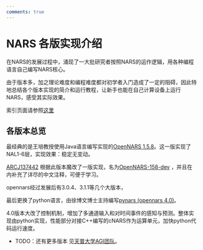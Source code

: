 ```yaml
---
comments: true
---
```


# NARS 各版实现介绍

在NARS的发展过程中，涌现了一大批研究者按照NARS的运作逻辑，用各种编程语言自己编写NARS核心。

由于版本多，加之理论难度和编程难度都对初学者入门造成了一定的阻碍，因此特地总结各个版本实现的简介和运行教程，让新手也能在自己计算设备上运行NARS，感受其实际效果。

索引页面请参照[这里](index)

## 各版本总览

最经典的是王培教授使用Java语言编写实现的[OpenNARS 1.5.8](opennars.md)。这一版实现了NAL1-6层，实现效果：稳定无变动。

[ARCJ137442](https://github.com/ARCJ137442)
根据此版本魔改了一版实现，名为[OpenNARS-158-dev](https://github.com/ARCJ137442/OpenNARS-158-dev)
，并且在内补充了详尽的中文注释，可便于学习。

opennars经过发展后有3.0.4、3.1.1等几个大版本，

最后更换了python语言，由徐博文博士主持编写[pynars (opennars 4.0)](pynars)。

4.0版本大改了控制机制，增加了多通道输入和对时间事件的感知与预测。整体实现由python实现，性能部分对接C++编写的cNARS作为运算单元，加快python代码运行速度。

- TODO：还有更多版本 见[天普大学AGI团队](https://cis.temple.edu/tagit/#projects)。
